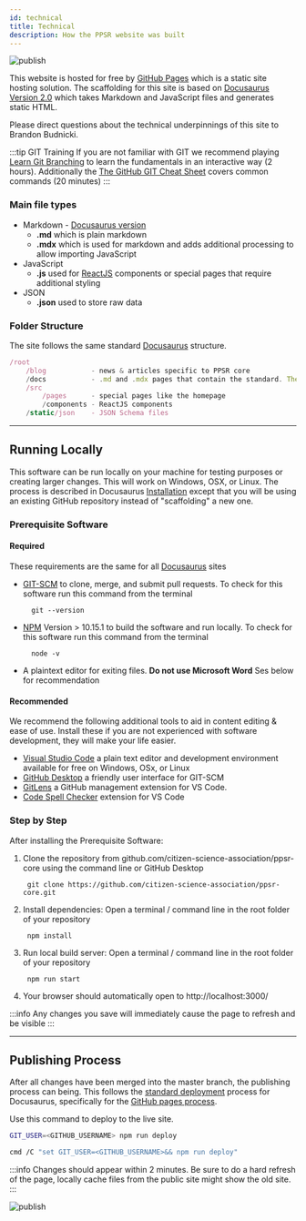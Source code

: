```yaml
---
id: technical
title: Technical
description: How the PPSR website was built
---
```

![publish](https://github.com/citizen-science-association/ppsr-core/workflows/publish/badge.svg?branch=master)

This website is hosted for free by [GitHub Pages](https://docs.github.com/en/github/working-with-github-pages) which is a static site hosting solution. The scaffolding for this site is based on [Docusaurus Version 2.0](https://v2.docusaurus.io/docs/) which takes Markdown and JavaScript files and generates static HTML.

Please direct questions about the technical underpinnings of this site to Brandon Budnicki.

:::tip GIT Training
If you are not familiar with GIT we recommend playing [Learn Git Branching](https://learngitbranching.js.org/) to learn the fundamentals in an interactive way (2 hours). Additionally the [The GitHub GIT Cheat Sheet](https://github.github.com/training-kit/downloads/github-git-cheat-sheet/) covers common commands (20 minutes)
:::

### Main file types
- Markdown - [Docusaurus version](https://v2.docusaurus.io/docs/markdown-features/)
    - **.md** which is plain markdown
    - **.mdx** which is used for markdown and adds additional processing to allow importing JavaScript
- JavaScript 
    - **.js** used for [ReactJS](https://reactjs.org/docs/getting-started.html) components or special pages that require additional styling
- JSON
    - **.json** used to store raw data

### Folder Structure
The site follows the same standard [Docusaurus](https://v2.docusaurus.io/docs/creating-pages/) structure.

```jsx title="Commonly changed files"
/root
    /blog           - news & articles specific to PPSR core
    /docs           - .md and .mdx pages that contain the standard. These get versioned!
    /src
        /pages      - special pages like the homepage
        /components - ReactJS components
    /static/json    - JSON Schema files

```

---
## Running Locally
This software can be run locally on your machine for testing purposes or creating larger changes. This will work on Windows, OSX, or Linux. The process is described in Docusaurus [Installation](https://v2.docusaurus.io/docs/installation) except that you will be using an existing GitHub repository instead of "scaffolding" a new one.

### Prerequisite Software
#### Required
These requirements are the same for all [Docusaurus](https://v2.docusaurus.io/docs/installation) sites
- [GIT-SCM](https://git-scm.com/book/en/v2/Getting-Started-Installing-Git) to clone, merge, and submit pull requests. To check for this software run this command from the terminal

        git --version

- [NPM](https://nodejs.org/en/download/)  Version > 10.15.1 to build the software and run locally. To check for this software run this command from the terminal

        node -v

- A plaintext editor for exiting files. **Do not use Microsoft Word** Ses below for recommendation

#### Recommended
We recommend the following additional tools to aid in content editing & ease of use. Install these if you are not experienced with software development, they will make your life easier.
- [Visual Studio Code](https://code.visualstudio.com/) a plain text editor and development environment available for free on Windows, OSx, or Linux
- [GitHub Desktop](https://desktop.github.com/) a friendly user interface for GIT-SCM
- [GitLens](https://marketplace.visualstudio.com/items?itemName=eamodio.gitlens) a GitHub management extension for VS Code.
- [Code Spell Checker](https://marketplace.visualstudio.com/items?itemName=streetsidesoftware.code-spell-checker) extension for VS Code

### Step by Step
After installing the Prerequisite Software:
1. Clone the repository from github.com/citizen-science-association/ppsr-core using the command line or GitHub Desktop

        git clone https://github.com/citizen-science-association/ppsr-core.git
        
2. Install dependencies: Open a terminal / command line in the root folder of your repository 

        npm install

2. Run local build server: Open a terminal / command line in the root folder of your repository

        npm run start

3. Your browser should automatically open to http://localhost:3000/

:::info
Any changes you save will immediately cause the page to refresh and be visible
:::



---
## Publishing Process
After all changes have been merged into the master branch, the publishing process can being. This follows the [standard deployment](https://v2.docusaurus.io/docs/deployment) process for Docusaurus, specifically for the [GitHub pages process](https://v2.docusaurus.io/docs/deployment#deploying-to-github-pages).

Use this command to deploy to the live site. 
```bash title="linux / OSx"
GIT_USER=<GITHUB_USERNAME> npm run deploy
```
```sh title="windows"
cmd /C "set GIT_USER=<GITHUB_USERNAME>&& npm run deploy"
```

:::info
Changes should appear within 2 minutes. Be sure to do a hard refresh of the page, locally cache files from the public site might show the old site.
:::

![publish](https://github.com/citizen-science-association/ppsr-core/workflows/publish/badge.svg?branch=master)



